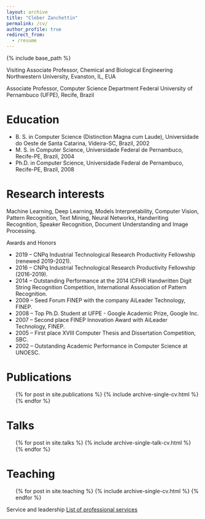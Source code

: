```yaml
---
layout: archive
title: "Cleber Zanchettin"
permalink: /cv/
author_profile: true
redirect_from:
  - /resume
---
```


{% include base_path %}

Visiting Associate Professor, Chemical and Biological Engineering
Northwestern University, Evanston, IL, EUA

Associate Professor, Computer Science Department
Federal University of Pernambuco (UFPE), Recife, Brazil

Education
======
* B. S. in Computer Science (Distinction Magna cum Laude), Universidade do Oeste de Santa Catarina, Videira-SC, Brazil, 2002
* M. S. in Computer Science, Universidade Federal de Pernambuco, Recife-PE, Brazil, 2004
* Ph.D. in Computer Science, Universidade Federal de Pernambuco, Recife-PE, Brazil, 2008

Research interests 
======
Machine Learning, Deep Learning, Models Interpretability, Computer Vision, Pattern Recognition, Text Mining, Neural Networks, Handwriting Recognition, Speaker Recognition, Document Understanding and Image Processing.

Awards and Honors
* 2019 – CNPq Industrial Technological Research Productivity Fellowship (renewed 2019-2021).
* 2016 – CNPq Industrial Technological Research Productivity Fellowship (2016-2019).
* 2014 – Outstanding Performance at the 2014 ICFHR Handwritten Digit String Recognition Competition, International Association of Pattern Recognition.
* 2009 – Seed Forum FINEP with the company AiLeader Technology, FINEP.
* 2008 – Top Ph.D. Student at UFPE - Google Academic Prize, Google Inc.
* 2007 – Second place FINEP Innovation Award with AiLeader Technology, FINEP.
* 2005 – First place XVIII Computer Thesis and Dissertation Competition, SBC.
* 2002 – Outstanding Academic Performance in Computer Science at UNOESC.

Publications
======
  <ul>{% for post in site.publications %}
    {% include archive-single-cv.html %}
  {% endfor %}</ul>
  
Talks
======
  <ul>{% for post in site.talks %}
    {% include archive-single-talk-cv.html %}
  {% endfor %}</ul>
  
Teaching
======
  <ul>{% for post in site.teaching %}
    {% include archive-single-cv.html %}
  {% endfor %}</ul>
  
Service and leadership
[List of professional services](https://www.cin.ufpe.br/~cz/service.html)
